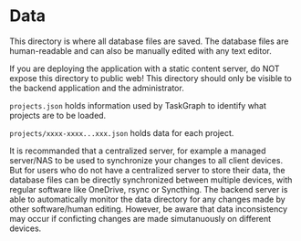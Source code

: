 # Data

This directory is where all database files are saved.
The database files are human-readable and can also be manually edited with any text editor.

If you are deploying the application with a static content server, do NOT expose this directory to public web! This directory should only be visible to the backend application and the administrator.

`projects.json` holds information used by TaskGraph to identify what projects are to be loaded.

`projects/xxxx-xxxx...xxx.json` holds data for each project.

It is recommanded that a centralized server, for example a managed server/NAS to be used to synchronize your changes to all client devices.
But for users who do not have a centralized server to store their data, the database files can be directly synchronized between multiple devices, with regular software like OneDrive, rsync or Syncthing.
The backend server is able to automatically monitor the data directory for any changes made by other software/human editing.
However, be aware that data inconsistency may occur if conficting changes are made simutanuously on different devices.
